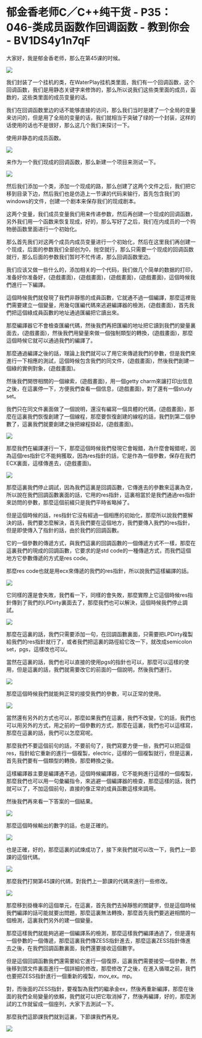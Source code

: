 # 郁金香老师C／C++纯干货 - P35：046-类成员函数作回调函数 - 教到你会 - BV1DS4y1n7qF

大家好，我是郁金香老师，那么在第45课的时候。

![](img/905243c84f9295eea2ba877e9c81e4f9_1.png)

我们封装了一个挂机的类，在WaterPlay挂机类里面，我们有一个回调函数，这个回调函数，我们是用静态关键字来修饰的，那么所以说我们这些类里面的成员，函数的，这些类里面的成员变量的话。

我们在回调函数里边的话不能够直接的访问，那么我们当时是建了一个全局的变量来访问的，但是用了全局的变量的话，我们就相当于突破了绿的一个封装，这样的话使用的话也不是很好，那么这几个我们来探讨一下。

使用非静态的成员函数。

![](img/905243c84f9295eea2ba877e9c81e4f9_3.png)

来作为一个我们现成的回调函数，那么新建一个项目来测试一下。

![](img/905243c84f9295eea2ba877e9c81e4f9_5.png)

然后我们添加一个类，添加一个现成的路，那么创建了这两个文件之后，我们把它移到目录下边，然后我们也是仿造上一节课的代码来输行，首先包含我们的windows的文件，创建一个剧本来保存我们的现成剧本。

这两个变量，我们成员变量我们用来传递参数，然后再创建一个现成的回调函数，另外我们用一个函数来恢复现成，好的，那么写好了之后，我们在内成员的一个购物册函数里面进行一个初始化。

那么首先我们对这两个成员内成员变量进行一个初始化，然后在这里我们再创建一个现成，后面的参数我们全部创为0，抛空就行，那么只需要一个现成的回调函数就行，那么后面的参数我们暂时不忙传递，那么回调函数里边。

我们应该又做一些什么的，添加相关的一个代码，我们做几个简单的数据的打印，准备好你准备好，(遊戲畫面)，(遊戲畫面)，(遊戲畫面)，(遊戲畫面)，這個時候我們進行一下編譯。

這個時候我們就發現了我們非靜態的成員函數，它就通不過一個編譯，那麼這裡我們需要建立一個變量，用幾句匯編代碼來逃避編譯器的檢測，(遊戲畫面)，首先我們把這個綠成員函數的地址通過匯編把它讀出來。

那麼編譯器它不會檢查匯編代碼，然後我們再把匯編的地址把它讀到我們的變量裏面去，(遊戲畫面)，然後我們用變量來做一個強制類型的轉換，(遊戲畫面)，那麼這個時候它就可以通過我們的編譯了。

那麼通過編譯之後的話，理論上我們就可以了用它來傳遞我們的參數，但是我們來進行一下相應的測試，這個時候包含我們的同文件，(遊戲畫面)，然後我們創建一個綠的實例對象，(遊戲畫面)。

然後我們開啓相關的一個線索，(遊戲畫面)，用一個getty charm來讓打印出信息之後，在這裏停一下，方便我們查看一個信息，(遊戲畫面)，對了還有一個study set。

我們只在同文件裏面做了一個說明，還沒有編寫一個具體的代碼，(遊戲畫面)，那麼在這裏我們恢復創建了一個線程，那麼要恢復創建的線程的話，我們到第二個參數了，這裏我們就要創建之後把線程掛起，(遊戲畫面)。



![](img/905243c84f9295eea2ba877e9c81e4f9_7.png)

那麼我們在編譯運行一下，那麼這個時候我們發現它會報錯，為什麼會報錯呢，因為這個res指針它不能夠獲取，因為res指針的話，它是作為一個參數，保存在我們ECX裏面，這樣傳進去，(遊戲畫面)。



![](img/905243c84f9295eea2ba877e9c81e4f9_9.png)

那麼這裏我們停止調試，因為我們這裏是回調函數，它傳進去的參數來這裏為空，所以說在我們回調函數裏面的話，它用的res指針，這裏相當於是我們通過res指針來訪問的參數，那麼這個前綴只是我們平時省略掉了。

但是這個時候的話，res指針它沒有經過一個相應的初始化，那麼所以說我們要解決的話，我們要怎麼解決，首先我們要在這個地方，我們要傳入我們的res指針，但是即使傳入了指針的話，由於我們的回調函數。

它的一個參數的傳遞方式，與我們這裏的回調函數的一個傳遞方式不一樣，那麼在這裏我們的現成的回調函數，它要求的是std code的一種傳遞方式，而我們這個地方它參數傳遞的方式是res code。

那麼res code也就是用ecx來傳遞的我們的res指針，所以說我們這樣編譯的話。

![](img/905243c84f9295eea2ba877e9c81e4f9_11.png)

它同樣的還是會失敗，我們看一下，同樣的會失敗，那麼實際上它這個時候res指針傳到了我們的LPDirty裏面去了，那麼我們也可以解決，這個時候我們停止調試。



![](img/905243c84f9295eea2ba877e9c81e4f9_13.png)

那麼在這裏的話，我們只需要添加一句，在回調函數裏面，只需要把LPDirty複製給我們的res指針就行了，或者我們把這裏的路徑給它改一下，就改成semicolon set，pgs，這樣改也可以。

當然在這裏的話，我們也可以直接的使用pgs的指針也可以，那麼可以這樣的使用，但是這裏的話，我們就需要改它的前面的一個說明，然後我們運行。



![](img/905243c84f9295eea2ba877e9c81e4f9_15.png)

那麼這個時候我們就能夠正常的接受我們的參數，可以正常的使用。

![](img/905243c84f9295eea2ba877e9c81e4f9_17.png)

當然還有另外的方式也可以，那麼如果我們在這裏，我們不改變，它的話，我們也可以用另外的方式，用之前的一個參數的方式，那麼在這裏，我們也可以這樣寫，那麼在這裏的話，我們可以怎麼寫呢。

那麼我們不要這個前句的話，不要前句了，我們寫要方便一些，我們可以把這個res，指針給它重新的進行一個複製，electric，這樣的一個複製就行，但是這裏，首先我們要有一個類型的轉換，那麼轉換之後。

這樣編譯器主要是編譯通不過，這個時候編譯器，它不能夠進行這樣的一個複製，那麼我們也可以用一句彙編指令，來逃避一個編譯器的檢查，那麼這樣的話，我們就可以了，不加這個前句，直接的像正常的成員函數這樣來調用。

然後我們再來看一下答案的一個結果。

![](img/905243c84f9295eea2ba877e9c81e4f9_19.png)

那麼這個時候輸出的數字的話，也是正確的。

![](img/905243c84f9295eea2ba877e9c81e4f9_21.png)

也是正確，好的，那麼這裏的試煉成功了，接下來我們就可以改一下，我們上一節課的這個代碼。

![](img/905243c84f9295eea2ba877e9c81e4f9_23.png)

那麼我們打開第45課的代碼，對我們上一節課的代碼來進行一些修改。

![](img/905243c84f9295eea2ba877e9c81e4f9_25.png)

那麼移到掛機率的這個單元，在這裏，首先我們去掉靜態的關鍵字，但是這個時候我們編譯的話可能就要出問題，那麼這裏無法轉換，那麼首先我們要逃避相關的一個檢測，這裏我們另外的建一個變量。

那麼這樣我們就能夠逃避一個編譯系的檢測，那麼這樣我們編譯通過了，但是還有一個參數的一個傳遞，那麼這裏我們傳ZESS指針進去，那麼這裏ZESS指針傳進去之後，在我們回調函數裏面，我們還要接收這個數字。

但是這個回調函數我們還需要給它進行一個復原，這裏我們需要接受一個參數，然後移到頭文件裏面進行一個詳細的修改，那麼修改了之後，在進入循環之前，我們也要把ZESS指針進行一個重新的複製，mov_ex。mp。

對，而後面的ZESS指針，要複製為我們的繼承金ex，然後再重新編譯，那麼在後面的我們全局變量的依賴，我們就可以把它取消掉了，然後再編譯，好的，那麼測試的工作就留成一個座列，大家下去測試一下。

那麼我們這節課我們就到這裏，下節課我們再見。

![](img/905243c84f9295eea2ba877e9c81e4f9_27.png)